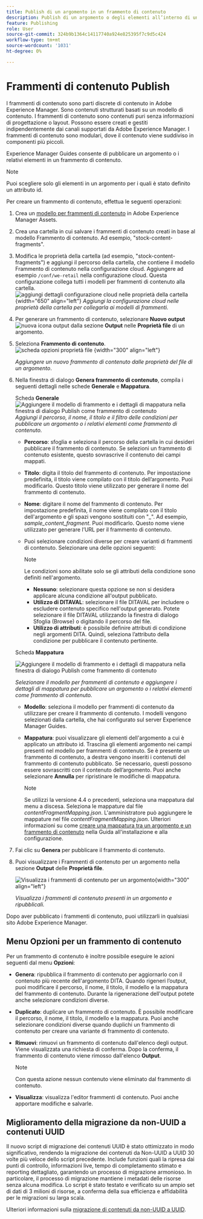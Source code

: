 ```yaml
---
title: Publish di un argomento in un frammento di contenuto
description: Publish di un argomento o degli elementi all’interno di un argomento in un frammento di contenuto in AEM Guides.  Scopri come visualizzare i Frammenti di contenuto presenti in un argomento e ripubblicarli.
feature: Publishing
role: User
source-git-commit: 324b9b1364c14117740a924e825395f7c9d5c424
workflow-type: tm+mt
source-wordcount: '1031'
ht-degree: 0%

---
```


# Frammenti di contenuto Publish

I frammenti di contenuto sono parti discrete di contenuto in Adobe Experience Manager. Sono contenuti strutturati basati su un modello di contenuto. I frammenti di contenuto sono contenuti puri senza informazioni di progettazione o layout. Possono essere creati e gestiti indipendentemente dai canali supportati da Adobe Experience Manager. I frammenti di contenuto sono modulari, dove il contenuto viene suddiviso in componenti più piccoli.

Experience Manager Guides consente di pubblicare un argomento o i relativi elementi in un frammento di contenuto.

>[!NOTE]
>
>Puoi scegliere solo gli elementi in un argomento per i quali è stato definito un attributo id.


Per creare un frammento di contenuto, effettua le seguenti operazioni:

1. Crea un [modello per frammenti di contenuto](https://experienceleague.adobe.com/docs/experience-manager-65/assets/content-fragments/content-fragments-models.html?lang=it) in Adobe Experience Manager Assets.
1. Crea una cartella in cui salvare i frammenti di contenuto creati in base al modello Frammento di contenuto. Ad esempio, &quot;stock-content-fragments&quot;.
1. Modifica le proprietà della cartella (ad esempio, &quot;stock-content-fragments&quot;) e aggiungi il percorso della cartella, che contiene il modello Frammento di contenuto nella configurazione cloud.
Aggiungere ad esempio `/conf/we-retail` nella configurazione cloud. Questa configurazione collega tutti i modelli per frammenti di contenuto alla cartella.\
   ![aggiungi dettagli configurazione cloud nelle proprietà della cartella](images/fragment-folder-cloud-configuration.png){width="650" align="left"}
   *Aggiungi la configurazione cloud nelle proprietà della cartella per collegarla ai modelli di frammenti.*

1. Per generare un frammento di contenuto, selezionare **Nuovo output** ![nuova icona output](./images/Add_icon.svg) dalla sezione **Output** nelle **Proprietà file** di un argomento.
1. Seleziona **Frammento di contenuto**.\
   ![scheda opzioni proprietà file](./images/file-properties-outputs-tab.png) {width="300" align="left"}

   *Aggiungere un nuovo frammento di contenuto dalle proprietà del file di un argomento*.

1. Nella finestra di dialogo **Genera frammento di contenuto**, compila i seguenti dettagli nelle schede **Generale** e **Mappatura**.

   Scheda **Generale**
   ![Aggiungere il modello di frammento e i dettagli di mappatura nella finestra di dialogo Publish come frammento di contenuto](images/generate-content-fragment.png)
   *Aggiungi il percorso, il nome, il titolo e il filtro delle condizioni per pubblicare un argomento o i relativi elementi come frammento di contenuto.*


   * **Percorso**: sfoglia e seleziona il percorso della cartella in cui desideri pubblicare il frammento di contenuto. Se selezioni un frammento di contenuto esistente, questo sovrascrive il contenuto dei campi mappati.
   * **Titolo**: digita il titolo del frammento di contenuto. Per impostazione predefinita, il titolo viene compilato con il titolo dell’argomento. Puoi modificarlo. Questo titolo viene utilizzato per generare il nome del frammento di contenuto.
   * **Nome**: digitare il nome del frammento di contenuto. Per impostazione predefinita, il nome viene compilato con il titolo dell&#39;argomento e gli spazi vengono sostituiti con &quot;_&quot;. Ad esempio, *sample_content_fragment*. Puoi modificarlo.  Questo nome viene utilizzato per generare l’URL per il frammento di contenuto.

   * Puoi selezionare condizioni diverse per creare varianti di frammenti di contenuto. Selezionare una delle opzioni seguenti:
     >[!NOTE]
     > 
     > Le condizioni sono abilitate solo se gli attributi della condizione sono definiti nell&#39;argomento.

      * **Nessuno**: selezionare questa opzione se non si desidera applicare alcuna condizione all&#39;output pubblicato.
      * **Utilizzo di DITAVAL**: selezionare il file DITAVAL per includere o escludere contenuto specifico nell&#39;output generato. Potete selezionare il file DITAVAL utilizzando la finestra di dialogo Sfoglia (Browse) o digitando il percorso del file.
      * **Utilizzo di attributi**: è possibile definire attributi di condizione negli argomenti DITA. Quindi, seleziona l’attributo della condizione per pubblicare il contenuto pertinente.






   Scheda **Mappatura**

   ![Aggiungere il modello di frammento e i dettagli di mappatura nella finestra di dialogo Publish come frammento di contenuto](images/content-fragment-mapping.png)

   *Selezionare il modello per frammenti di contenuto e aggiungere i dettagli di mappatura per pubblicare un argomento o i relativi elementi come frammento di contenuto.*

   * **Modello**: seleziona il modello per frammenti di contenuto da utilizzare per creare il frammento di contenuto. I modelli vengono selezionati dalla cartella, che hai configurato sul server Experience Manager Guides.
   * **Mappatura**: puoi visualizzare gli elementi dell&#39;argomento a cui è applicato un attributo id. Trascina gli elementi argomento nei campi presenti nel modello per frammenti di contenuto.
Se è presente un frammento di contenuto, a destra vengono inseriti i contenuti del frammento di contenuto pubblicato. Se necessario, questi possono essere sovrascritti con il contenuto dell’argomento. Puoi anche selezionare **Annulla** per ripristinare le modifiche di mappatura.


     >[!NOTE]
     >
     > Se utilizzi la versione 4.4 o precedenti, seleziona una mappatura dal menu a discesa. Seleziona le mappature dal file *contentFragmentMapping.json*.  L&#39;amministratore può aggiungere le mappature nel file *contentFragmentMapping.json*. Ulteriori informazioni su come [creare una mappatura tra un argomento e un frammento di contenuto](/help/product-guide/cs-install-guide/conf-content-fragment-mapping-cs.md) nella Guida all&#39;installazione e alla configurazione.

1. Fai clic su **Genera** per pubblicare il frammento di contenuto.

1. Puoi visualizzare i Frammenti di contenuto per un argomento nella sezione **Output** delle **Proprietà file**.

   ![Visualizza i frammenti di contenuto per un argomento](images/outputs-options-menu.png){width="300" align="left"}

   *Visualizza i frammenti di contenuto presenti in un argomento e ripubblicali.*


Dopo aver pubblicato i frammenti di contenuto, puoi utilizzarli in qualsiasi sito Adobe Experience Manager.




## Menu Opzioni per un frammento di contenuto

Per un frammento di contenuto è inoltre possibile eseguire le azioni seguenti dal menu **Opzioni**:

* **Genera**: ripubblica il frammento di contenuto per aggiornarlo con il contenuto più recente dell&#39;argomento DITA. Quando rigeneri l’output, puoi modificare il percorso, il nome, il titolo, il modello e la mappatura del frammento di contenuto. Durante la rigenerazione dell&#39;output potete anche selezionare condizioni diverse.

* **Duplicato**: duplicare un frammento di contenuto. È possibile modificare il percorso, il nome, il titolo, il modello e la mappatura. Puoi anche selezionare condizioni diverse quando duplichi un frammento di contenuto per creare una variante di frammento di contenuto.

* **Rimuovi**: rimuovi un frammento di contenuto dall&#39;elenco degli output. Viene visualizzata una richiesta di conferma. Dopo la conferma, il frammento di contenuto viene rimosso dall&#39;elenco **Output**.

  >[!NOTE]
  >
  > Con questa azione nessun contenuto viene eliminato dal frammento di contenuto.

* **Visualizza**: visualizza l&#39;editor frammenti di contenuto. Puoi anche apportare modifiche e salvarle.

## Miglioramento della migrazione da non-UUID a contenuti UUID

Il nuovo script di migrazione dei contenuti UUID è stato ottimizzato in modo significativo, rendendo la migrazione dei contenuti da Non-UUID a UUID 30 volte più veloce dello script precedente. Include funzioni quali la ripresa dai punti di controllo, informazioni live, tempo di completamento stimato e reporting dettagliato, garantendo un processo di migrazione armonioso. In particolare, il processo di migrazione mantiene i metadati delle risorse senza alcuna modifica. Lo script è stato testato e verificato su un ampio set di dati di 3 milioni di risorse, a conferma della sua efficienza e affidabilità per le migrazioni su larga scala.

Ulteriori informazioni sulla [migrazione di contenuti da non-UUID a UUID](/help/product-guide/install-guide/migrate-non-uuid-uuid.md).
